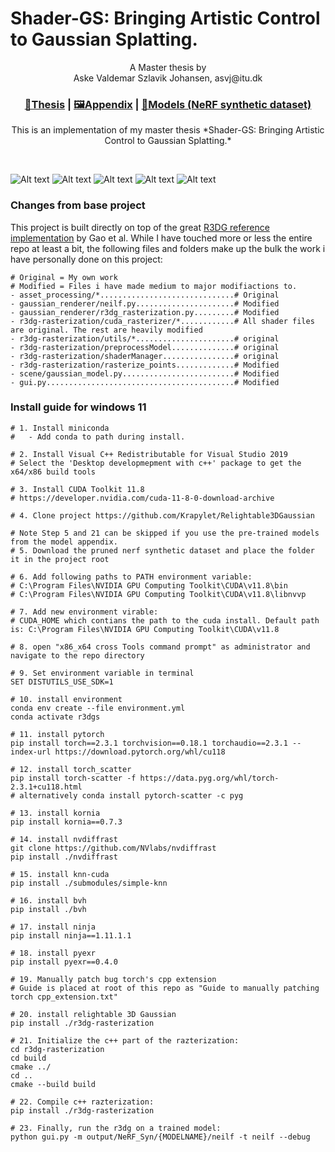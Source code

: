 # Shader-GS: Bringing Artistic Control to Gaussian Splatting.


<p align="center">
A Master thesis by <br>
Aske Valdemar Szlavik Johansen, asvj@itu.dk
</p>


### <p align="center"> [📰Thesis](https://1drv.ms/b/s!AnEI-QEq46P2h8Rr23pRvRhnYTH8Aw?e=fHqhX5) | [🖼️Appendix](https://1drv.ms/b/s!AnEI-QEq46P2h8Rq-xWg-HpLO6oTzg?e=ciubjD) | [🗿Models (NeRF synthetic dataset)](https://drive.google.com/drive/folders/1s5trd1327yTZ7agP7zHgyUAmWGVTvr0M?usp=drive_link)</p>


<p align="center">  This is an implementation of my master thesis *Shader-GS: Bringing Artistic Control to Gaussian Splatting.* </p> <br>

![Alt text](media/PulseChair.gif)
![Alt text](media/GaussDissolveLego.gif)
![Alt text](media/ToonHotdog.gif)
![Alt text](media/WireframeDrums.gif)
![Alt text](media/shaderGrid.gif)

### Changes from base project
This project is built directly on top of the great [R3DG reference implementation](https://github.com/NJU-3DV/Relightable3DGaussian) by Gao et al. While I have touched more or less the entire repo at least a bit, the following files and folders make up the bulk the work i have personally done on this project:
```
# Original = My own work
# Modified = Files i have made medium to major modifiactions to.
- asset_processing/*..............................# Original
- gaussian_renderer/neilf.py......................# Modified
- gaussian_renderer/r3dg_rasterization.py.........# Modified
- r3dg-rasterization/cuda_rasterizer/*............# All shader files are original. The rest are heavily modified
- r3dg-rasterization/utils/*......................# original
- r3dg-rasterization/preprocessModel..............# original
- r3dg-rasterization/shaderManager................# original
- r3dg-rasterization/rasterize_points.............# Modified
- scene/gaussian_model.py.........................# Modified
- gui.py..........................................# Modified
```


### Install guide for windows 11
```shell
# 1. Install miniconda
#	- Add conda to path during install.

# 2. Install Visual C++ Redistributable for Visual Studio 2019
# Select the 'Desktop developmepment with c++' package to get the x64/x86 build tools

# 3. Install CUDA Toolkit 11.8
# https://developer.nvidia.com/cuda-11-8-0-download-archive

# 4. Clone project https://github.com/Krapylet/Relightable3DGaussian

# Note Step 5 and 21 can be skipped if you use the pre-trained models from the model appendix.
# 5. Download the pruned nerf synthetic dataset and place the folder it in the project root

# 6. Add following paths to PATH environment variable:
# C:\Program Files\NVIDIA GPU Computing Toolkit\CUDA\v11.8\bin
# C:\Program Files\NVIDIA GPU Computing Toolkit\CUDA\v11.8\libnvvp

# 7. Add new environment virable:
# CUDA_HOME which contians the path to the cuda install. Default path is: C:\Program Files\NVIDIA GPU Computing Toolkit\CUDA\v11.8

# 8. open "x86_x64 cross Tools command prompt" as administrator and navigate to the repo directory

# 9. Set environment variable in terminal
SET DISTUTILS_USE_SDK=1

# 10. install environment
conda env create --file environment.yml
conda activate r3dgs

# 11. install pytorch
pip install torch==2.3.1 torchvision==0.18.1 torchaudio==2.3.1 --index-url https://download.pytorch.org/whl/cu118

# 12. install torch_scatter
pip install torch-scatter -f https://data.pyg.org/whl/torch-2.3.1+cu118.html
# alternatively conda install pytorch-scatter -c pyg

# 13. install kornia
pip install kornia==0.7.3

# 14. install nvdiffrast
git clone https://github.com/NVlabs/nvdiffrast
pip install ./nvdiffrast

# 15. install knn-cuda
pip install ./submodules/simple-knn

# 16. install bvh
pip install ./bvh

# 17. install ninja
pip install ninja==1.11.1.1

# 18. install pyexr
pip install pyexr==0.4.0

# 19. Manually patch bug torch's cpp extension
# Guide is placed at root of this repo as "Guide to manually patching torch cpp_extension.txt"

# 20. install relightable 3D Gaussian
pip install ./r3dg-rasterization

# 21. Initialize the c++ part of the razterization:
cd r3dg-rasterization
cd build				
cmake ../                   
cd ..
cmake --build build

# 22. Compile c++ razterization:
pip install ./r3dg-rasterization

# 23. Finally, run the r3dg on a trained model:
python gui.py -m output/NeRF_Syn/{MODELNAME}/neilf -t neilf --debug
```
